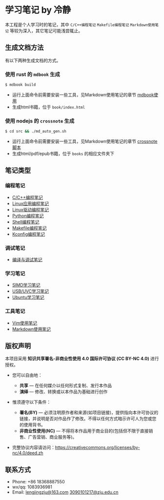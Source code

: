 # 学习笔记 by 冷静

本工程是个人学习时的笔记，其中 `C/C++编程笔记` `Makefile编程笔记` `Markdown使用笔记` 等较为深入，其它笔记可能浅尝辄止。

## 生成文档方法

有以下两种生成文档的方式。

### 使用 rust 的 `mdbook` 生成

```sh
$ mdbook build
```

- 运行上面命令前需要安装一些工具，见Markdown使用笔记的章节 [mdbook使用](./src/md/note_markdown.md#mdbook使用)
- 生成html书籍，位于 `book/index.html`

### 使用 nodejs 的 `crossnote` 生成

```sh
$ cd src && ./md_auto_gen.sh
```

- 运行上面命令前需要安装一些工具，见Markdown使用笔记的章节 [crossnote脚本](./src/md/note_markdown.md#crossnote脚本)
- 生成html/pdf/epub书籍，位于 `books` 的相应文件夹下

## 笔记类型

### 编程笔记

- [C/C++编程笔记](./src/md/programming_c_cxx.md)
- [Linux应用编程笔记](./src/md/programming_app.md)
- [Linux驱动编程笔记](./src/md/programming_driver.md)
- [Python编程笔记](./src/md/programming_python.md)
- [Shell编程笔记](./src/md/programming_shell.md)
- [Makefile编程笔记](./src/md/programming_makefile.md)
- [Kconfig编程笔记](./src/md/programming_kconfig.md)

### 调试笔记

- [编译与调试笔记](./src/md/compile_debug.md)

### 学习笔记

- [SIMD学习笔记](./src/md/note_simd.md)
- [USB/UVC学习笔记](./src/md/note_usb_uvc.md)
- [Ubuntu学习笔记](./src/md/note_ubuntu.md)

### 工具笔记

- [Vim使用笔记](./src/md/note_vim.md)
- [Markdown使用笔记](./src/md/note_markdown.md)

## 版权声明

本项目采用 **知识共享署名-非商业性使用 4.0 国际许可协议 (CC BY-NC 4.0)** 进行授权。

- 您可以自由地：
    - **共享** — 在任何媒介以任何形式复制、发行本作品
    - **演绎** — 修改、转换或以本作品为基础进行创作

- 惟须遵守以下条件：
    - **署名(BY)** — 必须注明原作者和来源(如项目链接)，提供指向本许可协议的链接，并说明是否对作品作了修改。不得以任何方式暗示许可人为您或您的使用背书。
    - **非商业性使用(NC)** — 不得将本作品用于商业目的(包括但不限于直接销售、广告营销、商业服务等)。

- 完整协议内容请访问：https://creativecommons.org/licenses/by-nc/4.0/deed.zh

## 联系方式

* Phone: +86 18368887550
* wx/qq: 1083936981
* Email: lengjingzju@163.com 3090101217@zju.edu.cn
